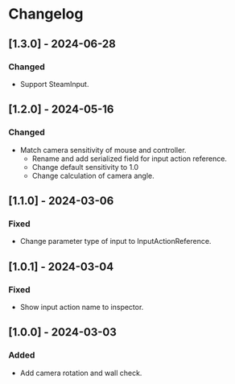 # Changelog

## [1.3.0] - 2024-06-28
### Changed
- Support SteamInput.

## [1.2.0] - 2024-05-16
### Changed
- Match camera sensitivity of mouse and controller.
  - Rename and add serialized field for input action reference.
  - Change default sensitivity to 1.0
  - Change calculation of camera angle.

## [1.1.0] - 2024-03-06
### Fixed
- Change parameter type of input to InputActionReference.

## [1.0.1] - 2024-03-04
### Fixed
- Show input action name to inspector.

## [1.0.0] - 2024-03-03
### Added
- Add camera rotation and wall check.
